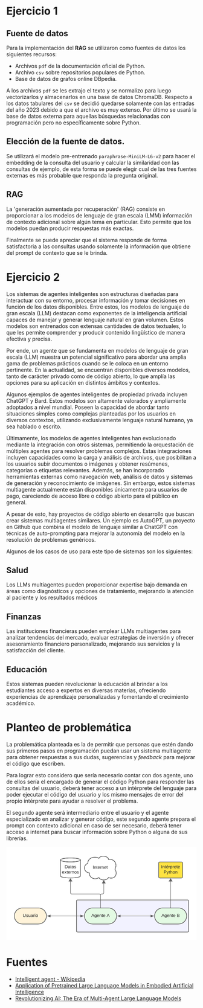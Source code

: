 # Ejercicio 1

## Fuente de datos

Para la implementación del **RAG** se utilizaron como fuentes de datos los siguientes recursos:

- Archivos `pdf` de la documentación oficial de Python.
- Archivo `csv` sobre repositorios populares de Python.
- Base de datos de grafos online DBpedia.

A los archivos `pdf` se les extrajo el texto y se normalizo para luego vectorizarlos y almacenarlos en una base de datos ChromaDB. Respecto a los datos tabulares del `csv` se decidió quedarse solamente con las entradas del año 2023 debido a que el archivo es muy extenso. Por último se usará la base de datos externa para aquellas búsquedas relacionadas con programación pero no específicamente sobre Python.

## Elección de la fuente de datos.

Se utilizará el modelo pre-entrenado `paraphrase-MiniLM-L6-v2` para hacer el embedding de la consulta del usuario y calcular la similaridad con las consultas de ejemplo, de esta forma se puede elegir cual de las tres fuentes externas es más probable que responda la pregunta original.

## RAG

La 'generación aumentada por recuperación' (RAG) consiste en proporcionar a los modelos de lenguaje de gran escala (LMM) información de contexto adicional sobre algún tema en particular. Esto permite que los modelos puedan producir respuestas más exactas.

Finalmente se puede apreciar que el sistema responde de forma satisfactoria a las consultas usando solamente la información que obtiene del prompt de contexto que se le brinda.

# Ejercicio 2

Los sistemas de agentes inteligentes son estructuras diseñadas para interactuar con su entorno, procesar información y tomar decisiones en función de los datos disponibles. Entre estos, los modelos de lenguaje de gran escala (LLM) destacan como exponentes de la inteligencia artificial capaces de manejar y generar lenguaje natural en gran volumen. Estos modelos son entrenados con extensas cantidades de datos textuales, lo que les permite comprender y producir contenido lingüístico de manera efectiva y precisa.

Por ende, un agente que se fundamenta en modelos de lenguaje de gran escala (LLM) muestra un potencial significativo para abordar una amplia gama de problemas prácticos cuando se le coloca en un entorno pertinente. En la actualidad, se encuentran disponibles diversos modelos, tanto de carácter privado como de código abierto, lo que amplía las opciones para su aplicación en distintos ámbitos y contextos.

Algunos ejemplos de agentes inteligentes de propiedad privada incluyen ChatGPT y Bard. Estos modelos son altamente valorados y ampliamente adoptados a nivel mundial. Poseen la capacidad de abordar tanto situaciones simples como complejas planteadas por los usuarios en diversos contextos, utilizando exclusivamente lenguaje natural humano, ya sea hablado o escrito.

Últimamente, los modelos de agentes inteligentes han evolucionado mediante la integración con otros sistemas, permitiendo la orquestación de múltiples agentes para resolver problemas complejos. Estas integraciones incluyen capacidades como la carga y análisis de archivos, que posibilitan a los usuarios subir documentos o imágenes y obtener resúmenes, categorías o etiquetas relevantes. Además, se han incorporado herramientas externas como navegación web, análisis de datos y sistemas de generación y reconocimiento de imágenes. Sin embargo, estos sistemas multiagente actualmente están disponibles únicamente  para usuarios de pago, careciendo de acceso libre o código abierto para el público en general.

A pesar de esto, hay proyectos de código abierto en desarrollo que buscan crear sistemas multiagentes similares. Un ejemplo es AutoGPT, un proyecto en Github que combina el modelo de lenguaje similar a ChatGPT con técnicas de auto-prompting para mejorar la autonomía del modelo en la resolución de problemas genéricos.

Algunos de los casos de uso para este tipo de sistemas son los siguientes:

## Salud
Los LLMs multiagentes pueden proporcionar expertise bajo demanda en áreas como diagnósticos y opciones de tratamiento, mejorando la atención al paciente y los resultados médicos

## Finanzas
Las instituciones financieras pueden emplear LLMs multiagentes para analizar tendencias del mercado, evaluar estrategias de inversión y ofrecer asesoramiento financiero personalizado, mejorando sus servicios y la satisfacción del cliente.

## Educación
Estos sistemas pueden revolucionar la educación al brindar a los estudiantes acceso a expertos en diversas materias, ofreciendo experiencias de aprendizaje personalizadas y fomentando el crecimiento académico.
 
# Planteo de problemática

La problemática planteada es la de permitir que personas que estén dando sus primeros pasos en programación puedan usar un sistema multiagente para obtener respuestas a sus dudas, sugerencias y *feedback* para mejorar el código que escriben.

Para lograr esto considero que sería necesario contar con dos agente, uno de ellos sería el encargado de generar el código Python para responder las consultas del usuario, deberá tener acceso a un intérprete del lenguaje para poder ejecutar el código del usuario y los mismo mensajes de error del propio intérprete para ayudar a resolver el problema.

El segundo agente será intermediario entre el usuario y el agente especializado en analizar y generar código, este segundo agente prepara el prompt con contexto adicional en caso de ser necesario, deberá tener acceso a internet para buscar información sobre Python o alguna de sus librerías.


![Esquema del sistema multiagente planteado](img/esquema.png)

# Fuentes
- [Intelligent agent - Wikipedia](https://en.wikipedia.org/wiki/Intelligent_agent)
- [Application of Pretrained Large Language Models in Embodied Artificial Intelligence](https://link.springer.com/article/10.1134/S1064562422060138)
- [Revolutionizing AI: The Era of Multi-Agent Large Language Models](https://gafowler.medium.com/revolutionizing-ai-the-era-of-multi-agent-large-language-models-f70d497f3472)
